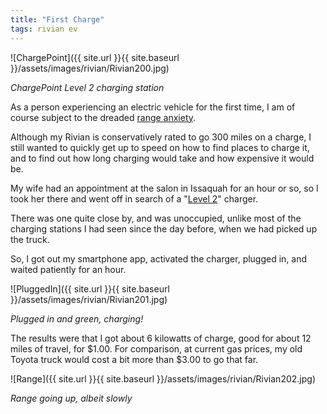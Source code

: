 ```yaml
---
title: "First Charge"
tags: rivian ev
---
```


![ChargePoint]({{ site.url }}{{ site.baseurl }}/assets/images/rivian/Rivian200.jpg)

*ChargePoint Level 2 charging station*

As a person experiencing an electric vehicle for the first time, I am
of course subject to the dreaded [range
anxiety](https://en.wikipedia.org/wiki/Range_anxiety).

Although my Rivian is conservatively rated to go 300 miles on a
charge, I still wanted to quickly get up to speed on how to find
places to charge it, and to find out how long charging would take and
how expensive it would be.

My wife had an appointment at the salon in Issaquah for an hour or so,
so I took her there and went off in search of a "[Level
2](https://afdc.energy.gov/fuels/electricity_infrastructure.html)"
charger.

There was one quite close by, and was unoccupied, unlike most of the
charging stations I had seen since the day before, when we had picked
up the truck.

So, I got out my smartphone app, activated the charger, plugged in,
and waited patiently for an hour.

![PluggedIn]({{ site.url }}{{ site.baseurl }}/assets/images/rivian/Rivian201.jpg)

*Plugged in and green, charging!*

The results were that I got about 6 kilowatts of charge, good for
about 12 miles of travel, for $1.00. For comparison, at current gas
prices, my old Toyota truck would cost a bit more than $3.00 to go
that far.

![Range]({{ site.url }}{{ site.baseurl }}/assets/images/rivian/Rivian202.jpg)

*Range going up, albeit slowly*

